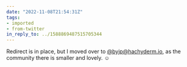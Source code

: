```yaml
---
date: "2022-11-08T21:54:31Z"
tags:
- imported
- from-twitter
in_reply_to: ../1588869487515705344
---
```

Redirect is in place, but I moved over to [@byjp@hachyderm.io](https://hachyderm.io/@byjp), as the community there is smaller and lovely. ☺️

